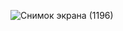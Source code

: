 ![Снимок экрана (1196)](https://user-images.githubusercontent.com/114742171/219899445-a16e3a77-a93e-4072-a92b-10bee72c3867.png)
